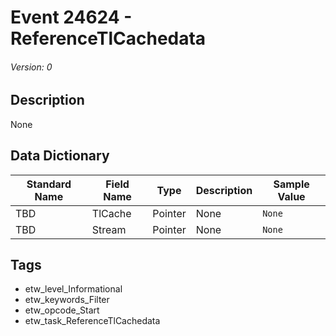 # Event 24624 - ReferenceTlCachedata
###### Version: 0

## Description
None

## Data Dictionary
|Standard Name|Field Name|Type|Description|Sample Value|
|---|---|---|---|---|
|TBD|TlCache|Pointer|None|`None`|
|TBD|Stream|Pointer|None|`None`|

## Tags
* etw_level_Informational
* etw_keywords_Filter
* etw_opcode_Start
* etw_task_ReferenceTlCachedata